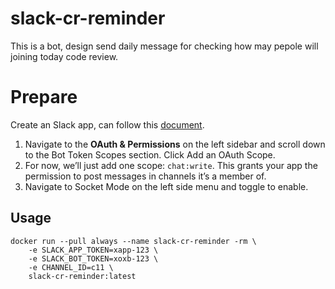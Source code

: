 # slack-cr-reminder

This is a bot, design send daily message for checking how may pepole will joining today code review.

# Prepare

Create an Slack app, can follow this [document](https://slack.dev/bolt-python/tutorial/getting-started#tokens-and-installing-apps).

1. Navigate to the **OAuth & Permissions** on the left sidebar and scroll down to the Bot Token Scopes section. Click Add an OAuth Scope.
2. For now, we’ll just add one scope: `chat:write`. This grants your app the permission to post messages in channels it’s a member of.
3. Navigate to Socket Mode on the left side menu and toggle to enable.


## Usage

```shell
docker run --pull always --name slack-cr-reminder -rm \
    -e SLACK_APP_TOKEN=xapp-123 \
    -e SLACK_BOT_TOKEN=xoxb-123 \
    -e CHANNEL_ID=c11 \
    slack-cr-reminder:latest
```